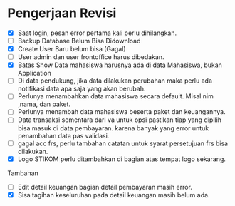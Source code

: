 # Pengerjaan Revisi

- [x] Saat login, pesan error pertama kali perlu dihilangkan.
- [ ] Backup Database Belum Bisa Didownload
- [x] Create User Baru belum bisa (Gagal)
- [ ] User admin dan user frontoffice harus dibedakan.
- [x] Batas Show Data mahasiswa harusnya ada di data Mahasiswa, bukan Application
- [ ] Di data pendukung, jika data dilakukan perubahan maka perlu ada notifikasi data apa saja yang akan berubah.
- [ ] Perlunya menambahkan data mahasiswa secara default. Misal nim ,nama, dan paket.
- [ ] Perlunya menambah data mahasiswa beserta paket dan keuangannya.
- [ ] Data transaksi sementara dari va untuk opsi pastikan tiap yang dipilih bisa masuk di data pembayaran. karena banyak yang error untuk penambahan data pas validasi.
- [ ] gagal acc frs, perlu tambahan catatan untuk syarat persetujuan frs bisa dilakukan.
- [x] Logo STIKOM perlu ditambahkan di bagian atas tempat logo sekarang.

Tambahan

- [ ] Edit detail keuangan bagian detail pembayaran masih error. 
- [x] Sisa tagihan keseluruhan pada detail keuangan masih belum ada.